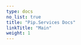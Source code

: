 ```yaml
---
type: docs
no_list: true
title: "Pip.Services Docs"
linkTitle: "Main"
weight: 1
---
```


<script>
  // redirect to current toolkit version
  window.location.href += window.location.href.endsWith('/') ? 'v3' : '/v3';
</script>